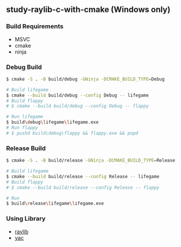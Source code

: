 ## study-raylib-c-with-cmake (Windows only)

### Build Requirements
- MSVC
- cmake
- ninja

### Debug Build
```sh
$ cmake -S . -B build/debug -GNinja -DCMAKE_BUILD_TYPE=Debug

# Build lifegame
$ cmake --build build/debug --config Debug -- lifegame
# Build flappy
# $ cmake --build build/debug --config Debug -- flappy

# Run lifegame
$ build\debug\lifegame\lifegame.exe
# Run flappy
# $ pushd build\debug\flappy && flappy.exe && popd
```

### Release Build
```sh
$ cmake -S . -B build/release -GNinja -DCMAKE_BUILD_TYPE=Release

# Build lifegame
$ cmake --build build/release --config Release -- lifegame
# Build flappy
# $ cmake --build build/release --config Release -- flappy

# Run
$ build\release\lifegame\lifegame.exe
```

### Using Library
- [raylib](https://github.com/raysan5/raylib)
- [yac](https://github.com/doccaico/yac)
